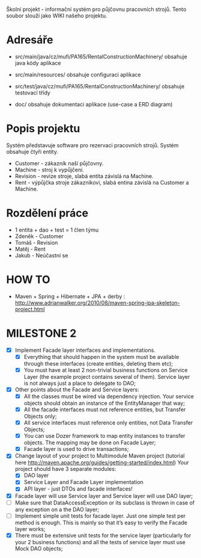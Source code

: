 Školní projekt - informační systém pro půjčovnu pracovních strojů.
Tento soubor slouží jako WIKI našeho projektu.

# Adresáře
 * src/main/java/cz/mufi/PA165/RentalConstructionMachinery/
 obsahuje java kódy aplikace
 
 * src/main/resources/
 obsahuje configuraci aplikace
 
 * src/test/java/cz/mufi/PA165/RentalConstructionMachinery/
 obsahuje testovací třídy
 
 * doc/
 obsahuje dokumentaci aplikace (use-case a ERD diagram)

# Popis projektu
 Systém představuje software pro rezervaci pracovních strojů.
 Systém obsahuje čtyři entity.
 * Customer - zákazník naší půjčovny.
 * Machine - stroj k vypůjčení.
 * Revision - revize stroje, slabá entita závislá na Machine.
 * Rent - výpůjčka stroje zákazníkovi, slabá entina závislá na Customer a Machine.
 
# Rozdělení práce
 * 1 entita + dao + test = 1 člen týmu
 * Zdeněk - Customer 
 * Tomáš  - Revision
 * Matěj  - Rent
 * Jakub  - Neúčastní se
 
# HOW TO
 * Maven + Spring + Hibernate + JPA + derby : http://www.adrianwalker.org/2010/08/maven-spring-jpa-skeleton-project.html
 
# MILESTONE 2

- [x] Implement Facade layer interfaces and implementations.
	- [x] Everything that should happen in the system must be available through these interfaces (create entities, deleting them etc);
	- [x] You must have at least 2 non-trivial business functions on Service Layer (the example project contains several of them). Service layer is not always just a  place to delegate to DAO;
- [x] Other points about the Facade and Service layers:
	- [x] All the classes must be wired via dependency injection. Your service objects should obtain an instance of the EntityManager that way;
	- [x] All the facade interfaces must not reference entities, but Transfer Objects only;
	- [x] All service interfaces must reference only entities, not Data Transfer Objects;
	- [x] You can use Dozer framework to map entity instances to transfer objects. The mapping may be done on Facade Layer;
	- [x] Facade layer is used to drive transactions;
- [x] Change layout of your project to Multimodule Maven project (tutorial here http://maven.apache.org/guides/getting-started/index.html) Your project should have 3 separate modules:
	- [x] DAO layer
	- [x] Service Layer and Facade Layer implementation
	- [x] API layer - just DTOs and facade interfaces!
- [x] Facade layer will use Service layer and Service layer will use DAO layer;
- [ ] Make sure that DataAccessException or its subclass is thrown in case of any exception on a the DAO layer;
- [ ] Implement simple unit tests for facade layer. Just one simple test per method is enough. This is mainly so that it’s easy to verify the Facade layer works;
- [x] There must be extensive unit tests for the service layer (particularly for your 2 business functions) and all the tests of service layer must use Mock DAO objects;
